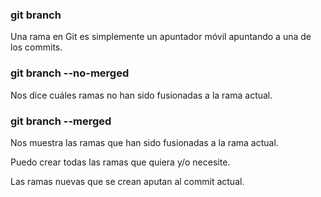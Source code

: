 ### git branch
Una rama en Git es simplemente un apuntador móvil apuntando a una de los commits.

### git branch --no-merged
Nos dice cuáles ramas no han sido fusionadas a la rama actual.

### git branch --merged
Nos muestra las ramas que han sido fusionadas a la rama actual.

Puedo crear todas las ramas que quiera y/o necesite.

Las ramas nuevas que se crean aputan al commit actual.
